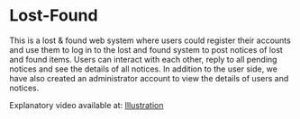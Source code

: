 # Lost-Found

This is a lost & found web system where users could register their accounts and use them to log in to the lost and found system to post notices of lost and found items. Users can interact with each other, reply to all pending notices and see the details of all notices. In addition to the user side, we have also created an administrator account to view the details of users and notices.

Explanatory video available at: [Illustration](https://youtu.be/p32WLGyjg84)
